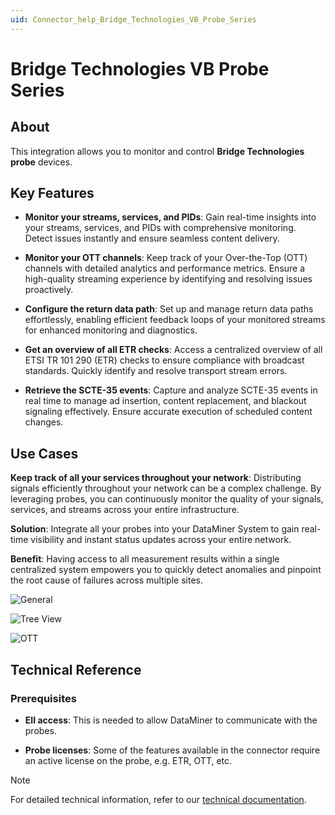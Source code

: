 ```yaml
---
uid: Connector_help_Bridge_Technologies_VB_Probe_Series
---
```


# Bridge Technologies VB Probe Series

## About

This integration allows you to monitor and control **Bridge Technologies probe** devices.

## Key Features

- **Monitor your streams, services, and PIDs**: Gain real-time insights into your streams, services, and PIDs with comprehensive monitoring. Detect issues instantly and ensure seamless content delivery.

- **Monitor your OTT channels**: Keep track of your Over-the-Top (OTT) channels with detailed analytics and performance metrics. Ensure a high-quality streaming experience by identifying and resolving issues proactively.

- **Configure the return data path**: Set up and manage return data paths effortlessly, enabling efficient feedback loops of your monitored streams for enhanced monitoring and diagnostics.

- **Get an overview of all ETR checks**: Access a centralized overview of all ETSI TR 101 290 (ETR) checks to ensure compliance with broadcast standards. Quickly identify and resolve transport stream errors.

- **Retrieve the SCTE-35 events**: Capture and analyze SCTE-35 events in real time to manage ad insertion, content replacement, and blackout signaling effectively. Ensure accurate execution of scheduled content changes.

## Use Cases

**Keep track of all your services throughout your network**: Distributing signals efficiently throughout your network can be a complex challenge. By leveraging probes, you can continuously monitor the quality of your signals, services, and streams across your entire infrastructure.

**Solution**: Integrate all your probes into your DataMiner System to gain real-time visibility and instant status updates across your entire network.

**Benefit**: Having access to all measurement results within a single centralized system empowers you to quickly detect anomalies and pinpoint the root cause of failures across multiple sites.

![General](~/connector/images/BridgeTechProbeSeriesGeneral.png)

![Tree View](~/connector/images/BridgeTechProbeSeriesTreeView.png)

![OTT](~/connector/images/BridgeTechProbeSeriesOTT.png)

## Technical Reference

### Prerequisites

- **EII access**: This is needed to allow DataMiner to communicate with the probes.

- **Probe licenses**: Some of the features available in the connector require an active license on the probe, e.g. ETR, OTT, etc.

> [!NOTE]
> For detailed technical information, refer to our [technical documentation](xref:Connector_help_Bridge_Technologies_VB_Probe_Series_Technical).

